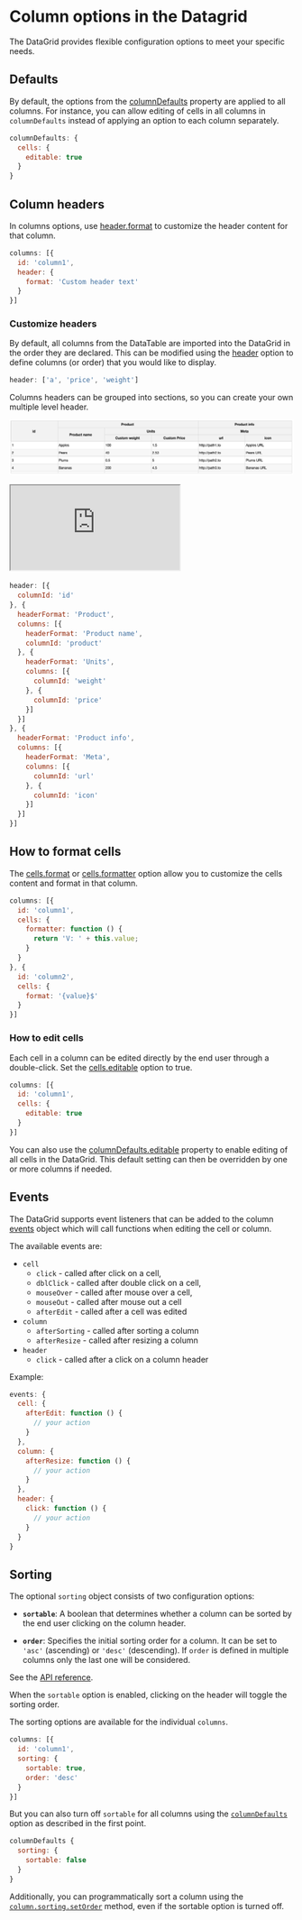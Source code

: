 Column options in the Datagrid
===
The DataGrid provides flexible configuration options to meet your specific needs.

## Defaults
By default, the options from the [columnDefaults](https://api.highcharts.com/dashboards/#interfaces/DataGrid_DataGridColumnDefaults) property are applied to all columns.
For instance, you can allow editing of cells in all columns in `columnDefaults` instead of applying an option to each column separately.

```js
columnDefaults: {
  cells: {
    editable: true
  }
}
```

## Column headers
In columns options, use [header.format](https://api.highcharts.com/dashboards/#interfaces/DataGrid_DataGridOptions.ColumnOptions#headerFormat) to customize the header content for that column.

```js
columns: [{
  id: 'column1',
  header: {
    format: 'Custom header text'
  }
}]
```

### Customize headers
By default, all columns from the DataTable are imported into the DataGrid in the order they are declared.
This can be modified using the [header](https://api.highcharts.com/dashboards/#interfaces/DataGrid_DataGridOptions.ColumnsSetting#header) option to define columns (or order) that you would like to display.

```js
header: ['a', 'price', 'weight']
```

Columns headers can be grouped into sections, so you can create your own multiple level header.

![multilevelheader.png](multilevelheader.png)


<iframe src="https://www.highcharts.com/samples/embed/data-grid/basic/grouped-headers" allow="fullscreen"></iframe>

```js
header: [{
  columnId: 'id'
}, {
  headerFormat: 'Product',
  columns: [{
    headerFormat: 'Product name',
    columnId: 'product'
  }, {
    headerFormat: 'Units',
    columns: [{
      columnId: 'weight'
    }, {
      columnId: 'price'
    }]
  }]
}, {
  headerFormat: 'Product info',
  columns: [{
    headerFormat: 'Meta',
    columns: [{
      columnId: 'url'
    }, {
      columnId: 'icon'
    }]
  }]
}]

```

## How to format cells
The [cells.format](https://api.highcharts.com/dashboards/#interfaces/DataGrid_DataGridOptions.ColumnOptions#cellFormat) or [cells.formatter](https://api.highcharts.com/dashboards/#interfaces/DataGrid_DataGridOptions.ColumnOptions#cellFormatter) option allow you to customize the cells content and format in that column.


```js
columns: [{
  id: 'column1',
  cells: {
    formatter: function () {
      return 'V: ' + this.value;
    }
  }
}, {
  id: 'column2',
  cells: {
    format: '{value}$'
  }
}]
```

### How to edit cells
Each cell in a column can be edited directly by the end user through a double-click. Set the [cells.editable](https://api.highcharts.com/dashboards/typedoc/interfaces/DataGrid_DataGridOptions.IndividualColumnOptions.html#editable) option to true.

```js
columns: [{
  id: 'column1',
  cells: {
    editable: true
  }
}]
```

You can also use the [columnDefaults.editable](https://api.highcharts.com/dashboards/#interfaces/DataGrid_DataGridColumnDefaults) property to enable editing of all cells in the DataGrid. This default setting can then be overridden by one or more columns if needed.

## Events
The DataGrid supports event listeners that can be added to the column [events](https://api.highcharts.com/dashboards/#interfaces/DataGrid_DataGridOptions.IndividualColumnOptions.html#events) object which will call functions when editing the cell or column.

The available events are:

 - `cell`
    - `click` - called after click on a cell,
    - `dblClick` - called after double click on a cell,
    - `mouseOver` - called after mouse over a cell,
    - `mouseOut` - called after mouse out a cell
    - `afterEdit` - called after a cell was edited
 - `column`
    - `afterSorting` - called after sorting a column
    - `afterResize` - called after resizing a column
 - `header`
    - `click` - called after a click on a column header

Example:
```js
events: {
  cell: {
    afterEdit: function () {
      // your action
    }
  },
  column: {
    afterResize: function () {
      // your action
    }
  },
  header: {
    click: function () {
      // your action
    }
  }
}
```

## Sorting

The optional `sorting` object consists of two configuration options:
- **`sortable`**: A boolean that determines whether a column can be sorted by the end user clicking on the column header.

- **`order`**: Specifies the initial sorting order for a column. It can be set to `'asc'` (ascending) or `'desc'` (descending). If `order` is defined in multiple columns only the last one will be considered.

See the [API reference](https://api.highcharts.com/dashboards/#interfaces/DataGrid_DataGridOptions.IndividualColumnOptions.html#sorting).

When the `sortable` option is enabled, clicking on the header will toggle the sorting order.

The sorting options are available for the individual `columns`.

```js
columns: [{
  id: 'column1',
  sorting: {
    sortable: true,
    order: 'desc'
  }
}]
```

But you can also turn off `sortable` for all columns using the [`columnDefaults`](https://api.highcharts.com/dashboards/#interfaces/DataGrid_Options.DataGridColumnDefaults) option as described in the first point.

```js
columnDefaults {
  sorting: {
    sortable: false
  }
}
```

Additionally, you can programmatically sort a column using the [`column.sorting.setOrder`](http://localhost:9005/dashboards/#classes/DataGrid_Actions_ColumnSorting.ColumnSorting#setOrder) method, even if the sortable option is turned off.
